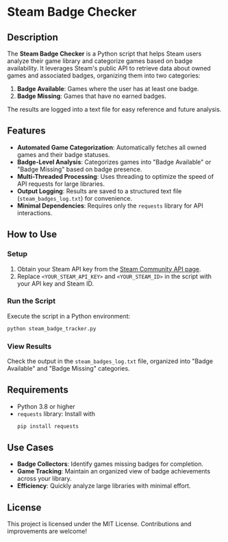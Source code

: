 # Steam Badge Checker

## Description
The **Steam Badge Checker** is a Python script that helps Steam users analyze their game library and categorize games based on badge availability. It leverages Steam's public API to retrieve data about owned games and associated badges, organizing them into two categories:

1. **Badge Available**: Games where the user has at least one badge.
2. **Badge Missing**: Games that have no earned badges.

The results are logged into a text file for easy reference and future analysis.

## Features
- **Automated Game Categorization**: Automatically fetches all owned games and their badge statuses.
- **Badge-Level Analysis**: Categorizes games into "Badge Available" or "Badge Missing" based on badge presence.
- **Multi-Threaded Processing**: Uses threading to optimize the speed of API requests for large libraries.
- **Output Logging**: Results are saved to a structured text file (`steam_badges_log.txt`) for convenience.
- **Minimal Dependencies**: Requires only the `requests` library for API interactions.

## How to Use

### Setup
1. Obtain your Steam API key from the [Steam Community API page](https://steamcommunity.com/dev/apikey).
2. Replace `<YOUR_STEAM_API_KEY>` and `<YOUR_STEAM_ID>` in the script with your API key and Steam ID.

### Run the Script
Execute the script in a Python environment:
```bash
python steam_badge_tracker.py
```

### View Results
Check the output in the `steam_badges_log.txt` file, organized into "Badge Available" and "Badge Missing" categories.

## Requirements
- Python 3.8 or higher
- `requests` library: Install with
  ```bash
  pip install requests
  ```

## Use Cases
- **Badge Collectors**: Identify games missing badges for completion.
- **Game Tracking**: Maintain an organized view of badge achievements across your library.
- **Efficiency**: Quickly analyze large libraries with minimal effort.

## License
This project is licensed under the MIT License. Contributions and improvements are welcome!

